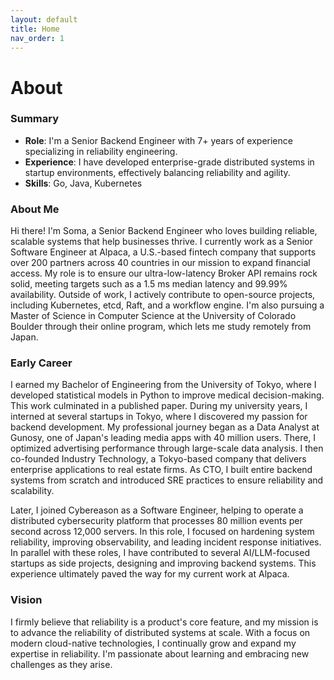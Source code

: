 ```yaml
---
layout: default
title: Home
nav_order: 1
---
```


# About

### Summary

- <strong>Role</strong>: I'm a Senior Backend Engineer with 7+ years of experience specializing in reliability engineering.
- <strong>Experience</strong>: I have developed enterprise-grade distributed systems in startup environments, effectively balancing reliability and agility.
- <strong>Skills</strong>: Go, Java, Kubernetes

### About Me

Hi there! I'm Soma, a Senior Backend Engineer who loves building reliable, scalable systems that help businesses thrive. I currently work as a Senior Software Engineer at Alpaca, a U.S.-based fintech company that supports over 200 partners across 40 countries in our mission to expand financial access. My role is to ensure our ultra-low-latency Broker API remains rock solid, meeting targets such as a 1.5 ms median latency and 99.99% availability. Outside of work, I actively contribute to open-source projects, including Kubernetes, etcd, Raft, and a workflow engine. I'm also pursuing a Master of Science in Computer Science at the University of Colorado Boulder through their online program, which lets me study remotely from Japan.

### Early Career

I earned my Bachelor of Engineering from the University of Tokyo, where I developed statistical models in Python to improve medical decision-making. This work culminated in a published paper. During my university years, I interned at several startups in Tokyo, where I discovered my passion for backend development. 
My professional journey began as a Data Analyst at Gunosy, one of Japan's leading media apps with 40 million users. There, I optimized advertising performance through large-scale data analysis. I then co-founded Industry Technology, a Tokyo-based company that delivers enterprise applications to real estate firms. As CTO, I built entire backend systems from scratch and introduced SRE practices to ensure reliability and scalability.

Later, I joined Cybereason as a Software Engineer, helping to operate a distributed cybersecurity platform that processes 80 million events per second across 12,000 servers. In this role, I focused on hardening system reliability, improving observability, and leading incident response initiatives. In parallel with these roles, I have contributed to several AI/LLM-focused startups as side projects, designing and improving backend systems. This experience ultimately paved the way for my current work at Alpaca.

### Vision

I firmly believe that reliability is a product's core feature, and my mission is to advance the reliability of distributed systems at scale. With a focus on modern cloud-native technologies, I continually grow and expand my expertise in reliability. I'm passionate about learning and embracing new challenges as they arise.
